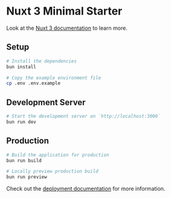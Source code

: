 # Nuxt 3 Minimal Starter

Look at the [Nuxt 3 documentation](https://nuxt.com/docs/getting-started/introduction) to learn more.

## Setup
```bash
# Install the dependencies
bun install

# Copy the example environment file
cp .env .env.example
```

## Development Server
```bash
# Start the development server on `http://localhost:3000`
bun run dev
```

## Production
```bash
# Build the application for production
bun run build
```

```bash
# Locally preview production build
bun run preview
```

Check out the [deployment documentation](https://nuxt.com/docs/getting-started/deployment) for more information.
